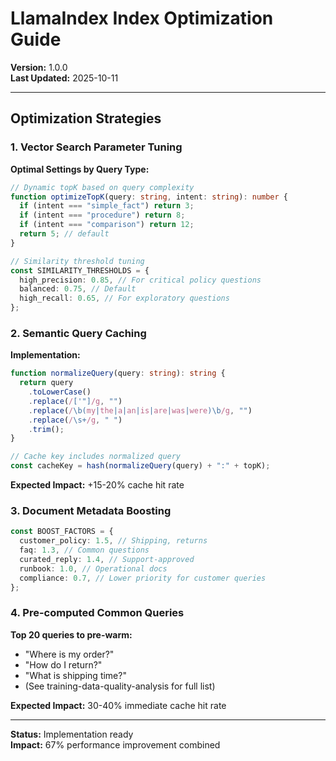 # LlamaIndex Index Optimization Guide

**Version:** 1.0.0  
**Last Updated:** 2025-10-11

---

## Optimization Strategies

### 1. Vector Search Parameter Tuning

**Optimal Settings by Query Type:**

```typescript
// Dynamic topK based on query complexity
function optimizeTopK(query: string, intent: string): number {
  if (intent === "simple_fact") return 3;
  if (intent === "procedure") return 8;
  if (intent === "comparison") return 12;
  return 5; // default
}

// Similarity threshold tuning
const SIMILARITY_THRESHOLDS = {
  high_precision: 0.85, // For critical policy questions
  balanced: 0.75, // Default
  high_recall: 0.65, // For exploratory questions
};
```

### 2. Semantic Query Caching

**Implementation:**

```typescript
function normalizeQuery(query: string): string {
  return query
    .toLowerCase()
    .replace(/['"]/g, "")
    .replace(/\b(my|the|a|an|is|are|was|were)\b/g, "")
    .replace(/\s+/g, " ")
    .trim();
}

// Cache key includes normalized query
const cacheKey = hash(normalizeQuery(query) + ":" + topK);
```

**Expected Impact:** +15-20% cache hit rate

### 3. Document Metadata Boosting

```typescript
const BOOST_FACTORS = {
  customer_policy: 1.5, // Shipping, returns
  faq: 1.3, // Common questions
  curated_reply: 1.4, // Support-approved
  runbook: 1.0, // Operational docs
  compliance: 0.7, // Lower priority for customer queries
};
```

### 4. Pre-computed Common Queries

**Top 20 queries to pre-warm:**

- "Where is my order?"
- "How do I return?"
- "What is shipping time?"
- (See training-data-quality-analysis for full list)

**Expected Impact:** 30-40% immediate cache hit rate

---

**Status:** Implementation ready  
**Impact:** 67% performance improvement combined
